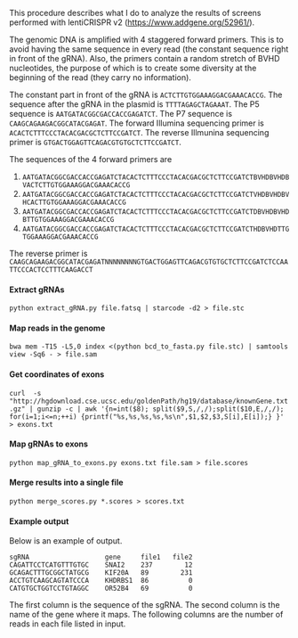 This procedure describes what I do to analyze the results of screens
performed with lentiCRISPR v2 (https://www.addgene.org/52961/).

The genomic DNA is amplified with 4 staggered forward primers. This is to
avoid having the same sequence in every read (the constant sequence right
in front of the gRNA). Also, the primers contain a random stretch of BVHD
nucleotides, the purpose of which is to create some diversity at the
beginning of the read (they carry no information).

The constant part in front of the gRNA is `ACTCTTGTGGAAAGGACGAAACACCG`.
The sequence after the gRNA in the plasmid is `TTTTAGAGCTAGAAAT`.
The P5 sequence is `AATGATACGGCGACCACCGAGATCT`.
The P7 sequence is `CAAGCAGAAGACGGCATACGAGAT`.
The forward Illumina sequencing primer is `ACACTCTTTCCCTACACGACGCTCTTCCGATCT`.
The reverse Illmunina sequencing primer is `GTGACTGGAGTTCAGACGTGTGCTCTTCCGATCT`.

The sequences of the 4 forward primers are
1. `AATGATACGGCGACCACCGAGATCTACACTCTTTCCCTACACGACGCTCTTCCGATCTBVHDBVHDBVACTCTTGTGGAAAGGACGAAACACCG`
2. `AATGATACGGCGACCACCGAGATCTACACTCTTTCCCTACACGACGCTCTTCCGATCTVHDBVHDBVHCACTTGTGGAAAGGACGAAACACCG`
3. `AATGATACGGCGACCACCGAGATCTACACTCTTTCCCTACACGACGCTCTTCCGATCTDBVHDBVHDBTTGTGGAAAGGACGAAACACCG`
4. `AATGATACGGCGACCACCGAGATCTACACTCTTTCCCTACACGACGCTCTTCCGATCTHDBVHDTTGTGGAAAGGACGAAACACCG`

The reverse primer is
`CAAGCAGAAGACGGCATACGAGATNNNNNNNNGTGACTGGAGTTCAGACGTGTGCTCTTCCGATCTCCAATTCCCACTCCTTTCAAGACCT`

#### Extract gRNAs

`python extract_gRNA.py file.fatsq | starcode -d2 > file.stc`

#### Map reads in the genome
`bwa mem -T15 -L5,0 index <(python bcd_to_fasta.py file.stc) | samtools view -Sq6 - > file.sam`

#### Get coordinates of exons
`curl  -s "http://hgdownload.cse.ucsc.edu/goldenPath/hg19/database/knownGene.txt.gz" | gunzip -c | awk '{n=int($8); split($9,S,/,/);split($10,E,/,/); for(i=1;i<=n;++i) {printf("%s,%s,%s,%s,%s\n",$1,$2,$3,S[i],E[i]);} }' > exons.txt`

#### Map gRNAs to exons
`python map_gRNA_to_exons.py exons.txt file.sam > file.scores`

#### Merge results into a single file
`python merge_scores.py *.scores > scores.txt`

#### Example output

Below is an example of output.

    sgRNA                   gene     file1   file2
    CAGATTCCTCATGTTTGTGC    SNAI2    237        12
    GCAGACTTTGCGGCTATGCG    KIF20A   89        231
    ACCTGTCAAGCAGTATCCCA    KHDRBS1  86          0
    CATGTGCTGGTCCTGTAGGC    OR52B4   69          0


The first column is the sequence of the sgRNA. The second column is the
name of the gene where it maps. The following columns are the number of
reads in each file listed in input.
